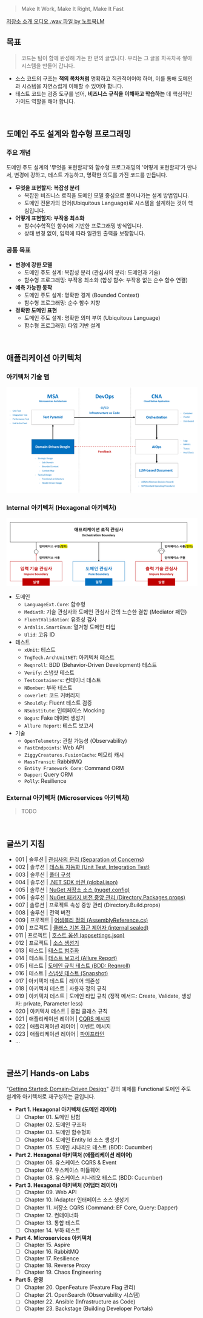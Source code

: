 > Make It Work, Make It Right, Make It Fast

[저장소 소개 오디오 .wav 파일 by 노트북LM](./README.wav)

## 목표
> 코드는 팀이 함께 완성해 가는 한 편의 글입니다. 우리는 그 글을 차곡차곡 쌓아 시스템을 만들어 갑니다.
- 소스 코드의 구조는 **책의 목차처럼** 명확하고 직관적이어야 하며, 이를 통해 도메인과 시스템을 자연스럽게 이해할 수 있어야 합니다.
- 테스트 코드는 검증 도구를 넘어, **비즈니스 규칙을 이해하고 학습하는** 데 핵심적인 가이드 역할을 해야 합니다.

<br/>

## 도메인 주도 설계와 함수형 프로그래밍

### 주요 개념
도메인 주도 설계의 '무엇을 표현할지'와 함수형 프로그래밍의 '어떻게 표현할지'가 만나서, 변경에 강하고, 테스트 가능하고, 명확한 의도를 가진 코드를 만듭니다.
- **무엇을 표현할지: 복잡성 분리**
  - 복잡한 비즈니스 로직을 도메인 모델 중심으로 풀어나가는 설계 방법입니다.
  - 도메인 전문가의 언어(Ubiquitous Language)로 시스템을 설계하는 것이 핵심입니다.
- **어떻게 표현할지: 부작용 최소화**
  - 함수(수학적인 함수)에 기반한 프로그래밍 방식입니다.
  - 상태 변경 없이, 입력에 따라 일관된 출력을 보장합니다.

### 공통 목표
- **변경에 강한 모델**
  - 도메인 주도 설계: 복잡성 분리 (관심사의 분리: 도메인과 기술)
  - 함수형 프로그래밍: 부작용 최소화 (합성 함수: 부작용 없는 순수 함수 연결)
- **예측 가능한 동작**
  - 도메인 주도 설계: 명확한 경계 (Bounded Context)
  - 함수형 프로그래밍: 순수 함수 지향
- **정확한 도메인 표현**
  - 도메인 주도 설계: 명확한 의미 부여 (Ubiquitous Language)
  - 함수형 프로그래밍: 타입 기반 설계

<br/>

## 애플리케이션 아키텍처

### 아키텍처 기술 맵
![](./.images/ArchitectureTechMap.png)

### Internal 아키텍처 (Hexagonal 아키텍처)
![](./03-guide/solution/solution-separation-of-concerns-hexagonal-architecture.png)

- 도메인
  - `LanguageExt.Core`: 함수형
  - `MediatR`: 기술 관심사와 도메인 관심사 간의 느슨한 결합 (Mediator 패턴)
  - `FluentValidation`: 유효성 검사
  - `Ardalis.SmartEnum`: 열거형 도메인 타입
  - `Ulid`: 고유 ID
- 테스트
  - `xUnit`: 테스트
  - `TngTech.ArchUnitNET`: 아키텍처 테스트
  - `Reqnroll`: BDD (Behavior-Driven Development) 테스트
  - `Verify`: 스냅샷 테스트
  - `Testcontainers`: 컨테이너 테스트
  - `NBomber`: 부하 테스트
  - `coverlet`: 코드 커버리지
  - `Shouldly`: Fluent 테스트 검증
  - `NSubstitute`: 인터페이스 Mocking
  - `Bogus`: Fake 데이터 생성기
  - `Allure Report`: 테스트 보고서
- 기술
  - `OpenTelemetry`: 관찰 가능성 (Observability)
  - `FastEndpoints`: Web API
  - `ZiggyCreatures.FusionCache`: 메모리 캐시
  - `MassTransit`: RabbitMQ
  - `Entity Framework Core`: Command ORM
  - `Dapper`: Query ORM
  - `Polly`: Resilience

### External 아키텍처 (Microservices 아키텍처)
> TODO

<br/>

## 글쓰기 지침
- 001 | 솔루션 | [관심사의 분리 (Separation of Concerns)](./03-guide/solution/solution-separation-of-concerns.md)
- 002 | 솔루션 | [테스트 자동화 (Unit Test, Integration Test)](./03-guide/solution/solution-test-automation.md)
- 003 | 솔루션 | [폴더 구성](./03-guide/solution/solution-structure-principle.md)
- 004 | 솔루션 | [.NET SDK 버전 (global.json)](./03-guide/solution/solution-sdk-version.md)
- 005 | 솔루션 | [NuGet 저장소 소스 (nuget.config)](./03-guide/solution/solution-nuget-config.md)
- 006 | 솔루션 | [NuGet 패키지 버전 중앙 관리 (Directory.Packages.props)](./03-guide/solution/solution-nuget-package-version.md)
- 007 | 솔루션 | 프로젝트 속성 중앙 관리 (Directory.Build.props)
- 008 | 솔루션 | 전역 버전
- 009 | 프로젝트 | [어셈블리 정의 (AssemblyReference.cs)](./03-guide/project/project-assemblyreference.md)
- 010 | 프로젝트 | [클래스 기본 접근 제어자 (internal sealed)](./03-guide/project/project-class-access-modifiers.md)
- 011 | 프로젝트 | [호스트 옵션 (appsettings.json)](./03-guide/project/project-host-options.md)
- 012 | 프로젝트 | [소스 생성기](./03-guide/project/project-source-generator.md)
- 013 | 테스트 | [테스트 범주화](./03-guide/test/test-category.md)
- 014 | 테스트 | [테스트 보고서 (Allure Report)](./03-guide/test/test-allurereport.md)
- 015 | 테스트 | [도메인 규칙 테스트 (BDD: Reqnroll)](./03-guide/test/test-reqnroll.md)
- 016 | 테스트 | [스냅샷 테스트 (Snapshot)](./03-guide/test/test-snapshot.md)
- 017 | 아키텍처 테스트 | 레이어 의존성
- 018 | 아키텍처 테스트 | 사용자 정의 규칙
- 019 | 아키텍처 테스트 | 도메인 타입 규칙 (정적 메서드: Create, Validate, 생성자: private, Parameter less)
- 020 | 아키텍처 테스트 | 중첩 클래스 규칙
- 021 | 애플리케이션 레이어 | [CQRS 메시지](./03-guide/layer/application-cqrs-message.md)
- 022 | 애플리케이션 레이어 | 이벤트 메시지
- 023 | 애플리케이션 레이어 | [파이프라인](./03-guide/layer/application-pipelines.md)
- ...

<br/>

## 글쓰기 Hands-on Labs
"[Getting Started: Domain-Driven Design](https://dometrain.com/course/getting-started-domain-driven-design-ddd/?ref=dometrain-github&promo=getting-started-domain-driven-design)" 강의 예제를 Functional 도메인 주도 설계와 아키텍처로 재구성하는 글입니다.

- **Part 1. Hexagonal 아키텍처 (도메인 레이어)**
  - [ ] Chapter 01. 도메인 탐험
  - [ ] Chapter 02. 도메인 구조화
  - [ ] Chapter 03. 도메인 함수형화
  - [ ] Chapter 04. 도메인 Entity Id 소스 생성기
  - [ ] Chapter 05. 도메인 시나리오 테스트 (BDD: Cucumber)
- **Part 2. Hexagonal 아키텍처 (애플리케이션 레이어)**
  - [ ] Chapter 06. 유스케이스 CQRS & Event
  - [ ] Chapter 07. 유스케이스 미들웨어
  - [ ] Chapter 08. 유스케이스 시나리오 테스트 (BDD: Cucumber)
- **Part 3. Hexagonal 아키텍처 (어댑터 레이어)**
  - [ ] Chapter 09. Web API
  - [ ] Chapter 10. IAdapter 인터페이스 소스 생성기
  - [ ] Chapter 11. 저장소 CQRS (Command: EF Core, Query: Dapper)
  - [ ] Chapter 12. 컨테이너화
  - [ ] Chapter 13. 통합 테스트
  - [ ] Chapter 14. 부하 테스트
- **Part 4. Microservices 아키텍처**
  - [ ] Chapter 15. Aspire
  - [ ] Chapter 16. RabbitMQ
  - [ ] Chapter 17. Resilience
  - [ ] Chapter 18. Reverse Proxy
  - [ ] Chapter 19. Chaos Engineering
- **Part 5. 운영**
  - [ ] Chapter 20. OpenFeature (Feature Flag 관리)
  - [ ] Chapter 21. OpenSearch (Observability 시스템)
  - [ ] Chapter 22. Ansible (Infrastructure as Code)
  - [ ] Chapter 23. Backstage (Building Developer Portals)
